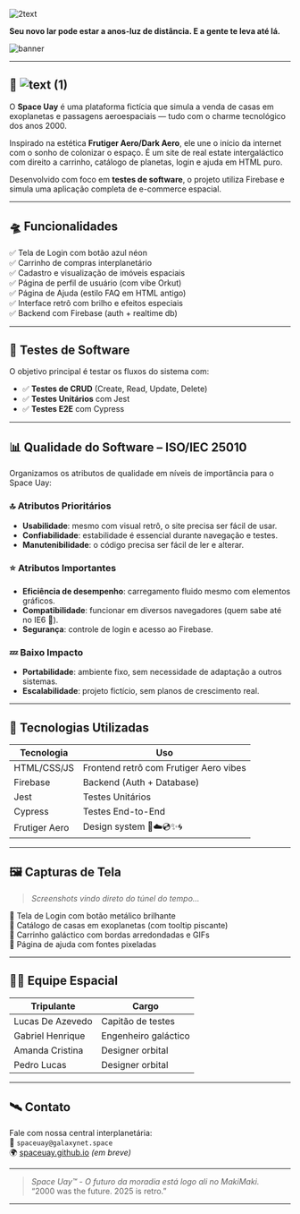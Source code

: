 ![2text](https://github.com/user-attachments/assets/3e9cd153-8607-4e09-a38f-74cd4975973b)
 
**Seu novo lar pode estar a anos-luz de distância. E a gente te leva até lá.**  

![banner](https://via.placeholder.com/800x200.png?text=Space+Uay+-+Real+Estate+Espacial+2000s+Style)

---

## 🚀 ![text (1)](https://github.com/user-attachments/assets/3c5feff1-e9d8-4ac8-8513-9fcee9e42a52)

O **Space Uay** é uma plataforma fictícia que simula a venda de casas em exoplanetas e passagens aeroespaciais — tudo com o charme tecnológico dos anos 2000.  

Inspirado na estética **Frutiger Aero/Dark Aero**, ele une o início da internet com o sonho de colonizar o espaço. É um site de real estate intergaláctico com direito a carrinho, catálogo de planetas, login e ajuda em HTML puro.  

Desenvolvido com foco em **testes de software**, o projeto utiliza Firebase e simula uma aplicação completa de e-commerce espacial.

---

## 🛸 Funcionalidades

✅ Tela de Login com botão azul néon  
✅ Carrinho de compras interplanetário  
✅ Cadastro e visualização de imóveis espaciais  
✅ Página de perfil de usuário (com vibe Orkut)  
✅ Página de Ajuda (estilo FAQ em HTML antigo)  
✅ Interface retrô com brilho e efeitos especiais  
✅ Backend com Firebase (auth + realtime db)

---

## 🧪 Testes de Software

O objetivo principal é testar os fluxos do sistema com:

- ✅ **Testes de CRUD** (Create, Read, Update, Delete)
- ✅ **Testes Unitários** com Jest
- ✅ **Testes E2E** com Cypress

---

## 📊 Qualidade do Software – ISO/IEC 25010

Organizamos os atributos de qualidade em níveis de importância para o Space Uay:

### 🔝 Atributos Prioritários
- **Usabilidade**: mesmo com visual retrô, o site precisa ser fácil de usar.
- **Confiabilidade**: estabilidade é essencial durante navegação e testes.
- **Manutenibilidade**: o código precisa ser fácil de ler e alterar.

### ⭐ Atributos Importantes
- **Eficiência de desempenho**: carregamento fluido mesmo com elementos gráficos.
- **Compatibilidade**: funcionar em diversos navegadores (quem sabe até no IE6 👀).
- **Segurança**: controle de login e acesso ao Firebase.

### 💤 Baixo Impacto
- **Portabilidade**: ambiente fixo, sem necessidade de adaptação a outros sistemas.
- **Escalabilidade**: projeto fictício, sem planos de crescimento real.

---

## 💽 Tecnologias Utilizadas

| Tecnologia | Uso |
|------------|-----|
| HTML/CSS/JS | Frontend retrô com Frutiger Aero vibes |
| Firebase | Backend (Auth + Database) |
| Jest | Testes Unitários |
| Cypress | Testes End-to-End |
| Frutiger Aero | Design system 🌊☁️💿✨🌀 |

---

## 🖼️ Capturas de Tela

> *Screenshots vindo direto do túnel do tempo...*  

📸 Tela de Login com botão metálico brilhante  
📸 Catálogo de casas em exoplanetas (com tooltip piscante)  
📸 Carrinho galáctico com bordas arredondadas e GIFs  
📸 Página de ajuda com fontes pixeladas

---

## 👩‍🚀 Equipe Espacial

| Tripulante | Cargo |
|------------|-------|
| Lucas De Azevedo | Capitão de testes |
| Gabriel Henrique | Engenheiro galáctico |
| Amanda Cristina | Designer orbital |
| Pedro Lucas | Designer orbital |

---

## 🛰️ Contato

Fale com nossa central interplanetária:  
📧 `spaceuay@galaxynet.space`  
🌍 [spaceuay.github.io](https://spaceuay.github.io) _(em breve)_

---

> _Space Uay™ - O futuro da moradia está logo ali no MakiMaki._  
> “2000 was the future. 2025 is retro.”

---


